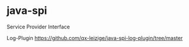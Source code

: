# java-spi
Service Provider Interface

Log-Plugin https://github.com/qx-leizige/java-spi-log-plugin/tree/master
